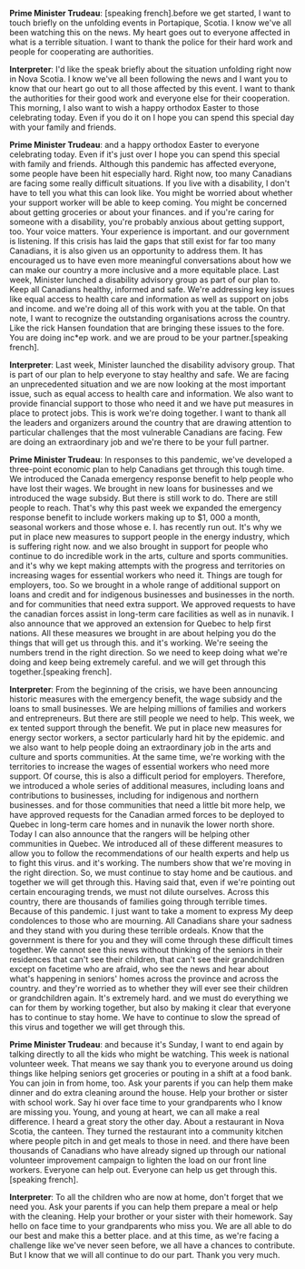 

**Prime Minister Trudeau**:
[speaking french].before we get started, I want to touch briefly on the unfolding events in Portapique,  Scotia.
I know we've all been watching this on the news.
My heart goes out to everyone affected in what is a terrible situation.
I want to thank the police for their hard work and people for cooperating are authorities.



**Interpreter**:
I'd like the speak briefly about the situation unfolding right now in  Nova Scotia.
I know we've all been following the news and I want you to know that our heart go out to all those affected by this event.
I want to thank the authorities for their good work and everyone else for their cooperation.
This morning, I also want to wish a happy orthodox Easter to those celebrating today.
Even if you do it on  I hope you can spend this special day with your family and friends.



**Prime Minister Trudeau**:
and a happy orthodox Easter to everyone celebrating today.
Even if it's just over  I hope you can spend this special with family and friends.
Although this pandemic has affected everyone, some people have been hit especially hard.
Right now, too many Canadians are facing some really difficult situations.
If you live with a disability, I don't have to tell you what this can look like.
You might be worried about whether your support worker will be able to keep coming.
You might be concerned about getting groceries or about your finances.
and if you're caring for someone with a disability, you're probably anxious about getting support, too.
Your voice matters.
Your experience is important.
and our government is listening.
If this crisis has laid the gaps that still exist for far too many Canadians, it is also given us an opportunity to address them.
It has encouraged us to have even more meaningful conversations about how we can make our country a more inclusive and a more equitable place.
Last week, Minister  lunched a  disability advisory group as part of our plan to. Keep all Canadians healthy, informed and safe.
We're addressing key issues like equal access to health care and information as well as support on jobs and income.
and we're doing all of this work with you at the table.
On that note, I want to recognize the outstanding organisations across the country.
Like the rick Hansen foundation that are bringing these issues to the fore.
You are doing inc*ep  work.
and we are proud to be your partner.[speaking french].



**Interpreter**:
Last week, Minister  launched the disability advisory group.
That is part of our plan to help everyone to stay healthy and safe.
We are facing an unprecedented situation and we are now looking at the most important issue, such as equal access to health care and information.
We also want to provide financial support to those who need it and we have put measures in place to protect jobs.
This is work we're doing together.
I want to thank all the leaders and organizers around the country that are drawing attention to particular challenges that the most vulnerable Canadians are facing.
Few are doing an extraordinary job and we're there to be your full partner.



**Prime Minister Trudeau**:
In responses to this pandemic, we've developed a three-point economic plan to help Canadians get through this tough time.
We introduced the Canada emergency response benefit to help people who have lost their wages.
We brought in new loans for businesses and we introduced the wage subsidy.
But there is still work to do. There are still people to reach.
That's why this past week we expanded the emergency response benefit to include workers making up to $1, 000 a month, seasonal workers and those whose e. I. has recently run out.
It's why we put in place new measures to support people in the energy industry, which is suffering right now.
and we also brought in support for people who continue to do incredible work in the arts, culture and sports communities.
and it's why we kept making attempts with the progress and territories on increasing wages for essential workers who need it. Things are tough for employers, too.
So we brought in a whole range of additional support on loans and credit and for indigenous businesses and businesses in the north.
and for communities that need extra support.
We approved requests to have the canadian  forces assist in long-term care facilities as well as in nunavik.
I  also announce that we approved an extension for Quebec to help first nations.
All these measures we brought in are about helping you do the things that will get us through this.
and it's working.
We're seeing the numbers trend in the right direction.
So we need to keep doing what we're doing and keep being extremely careful.
and we will get through this together.[speaking french].



**Interpreter**:
From the beginning of the crisis, we have been announcing historic measures with the emergency benefit, the wage subsidy and the loans to small businesses.
We are helping millions of families and workers and entrepreneurs.
But there are still people we need to help.
This week, we ex tented support through the benefit.
We put in place new measures for energy sector workers, a sector particularly hard hit by the epidemic.
and we also want to help people doing an extraordinary job in the arts and culture and sports communities.
At the same time, we're working with the territories to increase the wages of essential workers who need more support.
Of course, this is also a difficult period for employers.
Therefore, we introduced a whole series of additional measures, including loans and contributions to businesses, including for indigenous and northern businesses.
and for those communities that need a little bit more help, we have approved requests for the Canadian armed forces to be deployed to Quebec in long-term care homes and in nunavik  the lower north shore.
Today I can also announce that the rangers will be helping other communities in Quebec.
We introduced all of these different measures to allow you to follow the recommendations of our health experts and help us to fight this virus.
and it's working.
The numbers show that we're moving in the right direction.
So, we must continue to stay home and be cautious.
and together we will get through this.
Having said that, even if we're pointing out certain encouraging trends, we must not dilute ourselves.
Across this country, there are thousands of families going through terrible times.
Because of this pandemic.
I just want to take a moment to express My deep condolences to those who are mourning.
All Canadians share your sadness and they stand with you during these terrible ordeals.
Know that the government is there for you and they will come through these difficult times together.
We cannot see this news without thinking of the seniors in their residences that can't see their children, that can't see their grandchildren except on facetime  who are afraid, who see the news and hear about what's happening in seniors' homes across the province and across the country.
and they're worried as to whether they will ever see their children or grandchildren again.
It's extremely hard.
and we must do everything we can for them by working together, but also by making it clear that everyone has to continue to stay home.
We have to continue to slow the spread of this virus and together we will get through this.



**Prime Minister Trudeau**:
and because it's Sunday, I want to end again by talking directly to all the kids who might be watching.
This week is national volunteer week.
That means we say thank you to everyone around us doing things like helping seniors get groceries or pouting in a shift at a food bank.
You can join in from home, too.
Ask your parents if you can help them make dinner and do extra cleaning around the house.
Help your brother or sister with school work.
Say hi over face time to your grandparents who I know are missing you.
Young, and young at heart, we can all make a real difference.
I heard a great story the other day.
About a restaurant in Nova Scotia, the canteen.
They turned the restaurant into a community kitchen where people pitch in and get meals to those in need.
and there have been thousands of Canadians who have already signed up through our national  volunteer improvement campaign to lighten the load on our front line workers.
Everyone can help out.
Everyone can help us get through this.[speaking french].



**Interpreter**:
To all the children who are now at home, don't forget that we need you.
Ask your parents if you can help them prepare a meal or help with the cleaning.
Help your brother or your sister with their homework.
Say hello on face time to your grandparents who miss you.
We are all able to do our best and make this a better place.
and at this time, as we're facing a challenge like we've never seen before, we all have a chances to contribute.
But I know that we will all continue to do our part.
Thank you very much.
